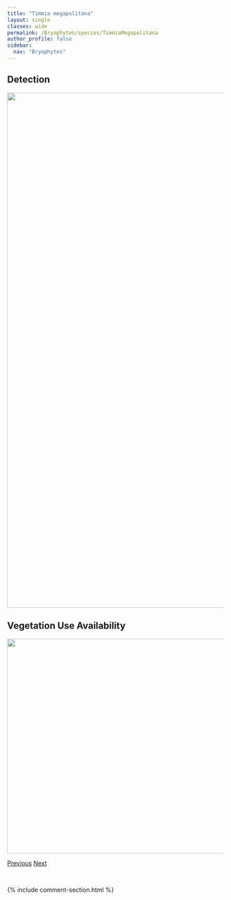 ```yaml
---
title: "Timmia megapolitana"
layout: single
classes: wide
permalink: /Bryophytes/species/TimmiaMegapolitana
author_profile: false
sidebar:
  nav: "Bryophytes"
---
```


<h2>Detection</h2>

<a href="https://drive.google.com/uc?export=view&id=1ft1AeoreAvGJn8R5U6YyRA4uQQp87oUZ">
<img src="https://drive.google.com/uc?export=view&id=1ft1AeoreAvGJn8R5U6YyRA4uQQp87oUZ" height = "1200" width = "800">
</a>


<h2>Vegetation Use Availability</h2>

<a href="https://drive.google.com/uc?export=view&id=1auxqDxT3XkY05HR5In8oLi2xtwy0o5QA">
<img src="https://drive.google.com/uc?export=view&id=1auxqDxT3XkY05HR5In8oLi2xtwy0o5QA" height = "500" width = "1000">
</a>


<a href="/DevelopmentWebsite/Bryophytes/species/TimmiaAustriaca" class="pagination--pager" title="Timmia austriaca">Previous</a> <a href="/DevelopmentWebsite/Bryophytes/species/TomentypnumFalcifolium" class="pagination--pager" title="Tomentypnum falcifolium">Next</a>

<p>&nbsp;</p>

{% include comment-section.html %}
